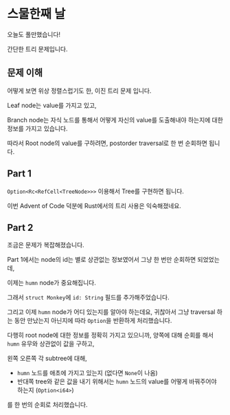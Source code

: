 # 스물한째 날

오늘도 풀만했습니다!

간단한 트리 문제입니다.

## 문제 이해

어떻게 보면 위상 정렬스럽기도 한, 이진 트리 문제 입니다.

Leaf node는 value를 가지고 있고,

Branch node는 자식 노드를 통해서 어떻게 자신의 value를 도출해내야 하는지에 대한 정보를 가지고 있습니다.

따라서 Root node의 value를 구하려면, postorder traversal로 한 번 순회하면 됩니다.

## Part 1

`Option<Rc<RefCell<TreeNode>>>` 이용해서 Tree를 구현하면 됩니다.

이번 Advent of Code 덕분에 Rust에서의 트리 사용은 익숙해졌네요.

## Part 2

조금은 문제가 복잡해졌습니다.

Part 1에서는 node의 id는 별로 상관없는 정보였어서 그냥 한 번만 순회하면 되었었는데,

이제는 `humn` node가 중요해집니다.

그래서 `struct Monkey`에 `id: String` 필드를 추가해주었습니다.

그리고 이제 `humn` node가 어디 있는지를 알아야 하는데요, 귀찮아서 그냥 traversal 하는 동안 만났는지 아닌지에 따라 `Option`을 반환하게 처리했습니다.

다행히 root node에 대한 정보를 정확히 가지고 있으니까, 양쪽에 대해 순회를 해서 `humn` 유무와 상관없이 값을 구하고,

왼쪽 오른쪽 각 subtree에 대해,

- `humn` 노드를 애초에 가지고 있는지 (없다면 `None`이 나옴)
- 반대쪽 tree와 같은 값을 내기 위해서는 `humn` 노드의 value를 어떻게 바꿔주어야 하는지 (`Option<i64>`)

를 한 번의 순회로 처리했습니다.
